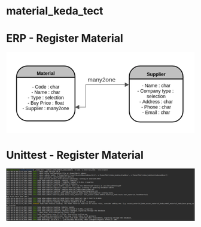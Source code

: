 # material_keda_tect

# ERP - Register Material
![alt text](https://github.com/febrizummiati/material_keda_tect/blob/main/image/erd.png)

# Unittest - Register Material
![alt text](https://github.com/febrizummiati/material_keda_tect/blob/main/image/unittest.png)
